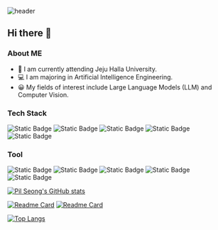 ![header](https://capsule-render.vercel.app/api?type=venom&color=gradient&customColorList=2&height=200&text=WELCOME-nl-PIL%20%20SEONG%20%20Github&fontsize=90&animation=twinkling)

## Hi there 👋
### About ME

- 🏫 I am currently attending Jeju Halla University.
- 💻 I am majoring in Artificial Intelligence Engineering.
- 😀 My fields of interest include Large Language Models (LLM) and Computer Vision.


### Tech Stack
![Static Badge](https://img.shields.io/badge/python-20232a.svg?style=for-the-badge&logo=python&logoColor=#3776AB)
![Static Badge](https://img.shields.io/badge/pandas-150458.svg?style=for-the-badge&logo=pandas&logoColor=#FFFFFF)
![Static Badge](https://img.shields.io/badge/opencv-5C3EE8.svg?style=for-the-badge&logo=opencv&logoColor=#FFFFFF)
![Static Badge](https://img.shields.io/badge/huggingface-FFD21E.svg?style=for-the-badge&logo=huggingface&logoColor=#FFFFFF)
![Static Badge](https://img.shields.io/badge/langchain-04B404.svg?style=for-the-badge&logo=langchain&logoColor=#FFFFFF)

### Tool
![Static Badge](https://img.shields.io/badge/git-F05032.svg?style=for-the-badge&logo=git&logoColor=#FFFFFF)
![Static Badge](https://img.shields.io/badge/github-181717.svg?style=for-the-badge&logo=github&logoColor=#FFFFFF)
![Static Badge](https://img.shields.io/badge/notion-FFFFFF.svg?style=for-the-badge&logo=notion&logoColor=#000000)
![Static Badge](https://img.shields.io/badge/vscode-007ACC.svg?style=for-the-badge&logo=visualstudiocode&logoColor=#FFFFFF)
![Static Badge](https://img.shields.io/badge/jupyter-F37626.svg?style=for-the-badge&logo=jupyter&logoColor=#FFFFFF)



[![Pil Seong's GitHub stats](https://github-readme-stats.vercel.app/api?username=ypilseong&hide=stars&count_private=true&show_icons=true&theme=city_lights&hide_rank=true)](https://github.com/ypilseong/github-readme-stats)

[![Readme Card](https://github-readme-stats.vercel.app/api/pin/?username=ypilseong&repo=LectureSync&theme=city_lights)](https://github.com/ypilseong/github-readme-stats)
[![Readme Card](https://github-readme-stats.vercel.app/api/pin/?username=ypilseong&repo=data_preprocessing_review&theme=city_lights)](https://github.com/ypilseong/github-readme-stats)


[![Top Langs](https://github-readme-stats.vercel.app/api/top-langs/?username=ypilseong&layout=compact&theme=city_lights)](https://github.com/ypilseong/github-readme-stats)

